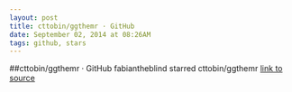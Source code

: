 ```yaml
---
layout: post
title: cttobin/ggthemr · GitHub
date: September 02, 2014 at 08:26AM
tags: github, stars
---
```

##cttobin/ggthemr · GitHub
fabiantheblind starred cttobin/ggthemr
[link to source](http://ift.tt/XkTyaj) 

